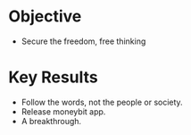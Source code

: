 # Objective

- Secure the freedom, free thinking

# Key Results

- Follow the words, not the people or society.
- Release moneybit app.
- A breakthrough.
